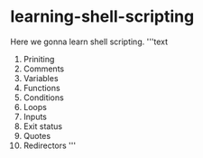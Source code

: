 # learning-shell-scripting
Here we gonna learn shell scripting.
'''text
1. Priniting
2. Comments
3. Variables
4. Functions
5. Conditions
6. Loops
7. Inputs
8. Exit status
9. Quotes
10. Redirectors
'''